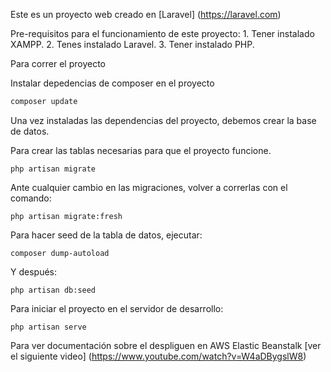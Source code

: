 Este es un proyecto web creado en [Laravel] (https://laravel.com)

Pre-requisitos para el funcionamiento de este proyecto:
    1. Tener instalado XAMPP.
    2. Tenes instalado Laravel.
    3. Tener instalado PHP.

Para correr el proyecto

Instalar depedencias de composer en el proyecto

``` bash
composer update
```
Una vez instaladas las dependencias del proyecto, debemos crear la base de datos.

Para crear las tablas necesarias para que el proyecto funcione.

    php artisan migrate

Ante cualquier cambio en las migraciones, volver  a correrlas con el comando:

    php artisan migrate:fresh
    
    
Para hacer seed de la tabla de datos, ejecutar:

    composer dump-autoload

Y después:

    php artisan db:seed


Para iniciar el proyecto en el servidor de desarrollo:
```
php artisan serve
```

Para ver documentación sobre el despliguen en AWS Elastic Beanstalk [ver el siguiente video] (https://www.youtube.com/watch?v=W4aDBygslW8)
